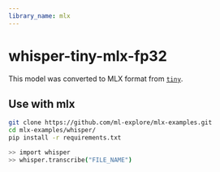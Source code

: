 ```yaml
---
library_name: mlx
---
```


# whisper-tiny-mlx-fp32
This model was converted to MLX format from [`tiny`]().

## Use with mlx
```bash
git clone https://github.com/ml-explore/mlx-examples.git
cd mlx-examples/whisper/
pip install -r requirements.txt

>> import whisper
>> whisper.transcribe("FILE_NAME")
```
